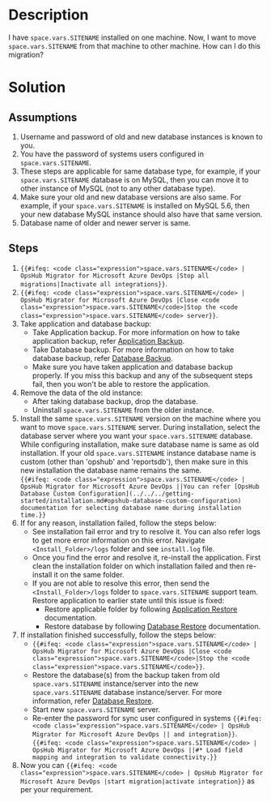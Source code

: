 # Description

I have <code class="expression">space.vars.SITENAME</code> installed on one machine. Now, I want to move <code class="expression">space.vars.SITENAME</code> from that machine to other machine. How can I do this migration?

# Solution

## Assumptions

1. Username and password of old and new database instances is known to you.  
2. You have the password of systems users configured in <code class="expression">space.vars.SITENAME</code>.  
3. These steps are applicable for same database type, for example, if your <code class="expression">space.vars.SITENAME</code> database is on MySQL, then you can move it to other instance of MySQL (not to any other database type).  
4. Make sure your old and new database versions are also same. For example, if your <code class="expression">space.vars.SITENAME</code> is installed on MySQL 5.6, then your new database MySQL instance should also have that same version.  
5. Database name of older and newer server is same.  

## Steps

1. `{{#ifeq: <code class="expression">space.vars.SITENAME</code> | OpsHub Migrator for Microsoft Azure DevOps |Stop all migrations|Inactivate all integrations}}`.  
2. `{{#ifeq: <code class="expression">space.vars.SITENAME</code> | OpsHub Migrator for Microsoft Azure DevOps |Close <code class="expression">space.vars.SITENAME</code>|Stop the <code class="expression">space.vars.SITENAME</code> server}}`.  
3. Take application and database backup:  
   * Take Application backup. For more information on how to take application backup, refer [Application Backup](../../../manage/upgrade/taking-application-backup.md#application-backup).  
   * Take Database backup. For more information on how to take database backup, refer [Database Backup](../../../manage/upgrade/taking-application-backup.md#database-backup).  
   * Make sure you have taken application and database backup properly. If you miss this backup and any of the subsequent steps fail, then you won't be able to restore the application.  
4. Remove the data of the old instance:  
   * After taking database backup, drop the database.  
   * Uninstall <code class="expression">space.vars.SITENAME</code> from the older instance.  
5. Install the same <code class="expression">space.vars.SITENAME</code> version on the machine where you want to move <code class="expression">space.vars.SITENAME</code> server. During installation, select the database server where you want your <code class="expression">space.vars.SITENAME</code> database. While configuring installation, make sure database name is same as old installation. If your old <code class="expression">space.vars.SITENAME</code> instance database name is custom (other than 'opshub' and 'reportsdb'), then make sure in this new installation the database name remains the same.  
   `{{#ifeq: <code class="expression">space.vars.SITENAME</code> | OpsHub Migrator for Microsoft Azure DevOps ||You can refer [OpsHub Database Custom Configuration](../../../getting-started/installation.md#opshub-database-custom-configuration) documentation for selecting database name during installation time.}}`  
6. If for any reason, installation failed, follow the steps below:  
   * See installation fail error and try to resolve it. You can also refer logs to get more error information on this error. Navigate `<Install_Folder>/logs` folder and see `install.log` file.  
   * Once you find the error and resolve it, re-install the application. First clean the installation folder on which installation failed and then re-install it on the same folder.  
   * If you are not able to resolve this error, then send the `<Install_Folder>/logs` folder to <code class="expression">space.vars.SITENAME</code> support team. Restore application to earlier state until this issue is fixed:  
     * Restore applicable folder by following [Application Restore](../../../manage/upgrade/taking-application-backup.md#application-restore) documentation.  
     * Restore database by following [Database Restore](../../../manage/upgrade/taking-application-backup.md#database-restore) documentation.  
7. If installation finished successfully, follow the steps below:  
   * `{{#ifeq: <code class="expression">space.vars.SITENAME</code> | OpsHub Migrator for Microsoft Azure DevOps |Close <code class="expression">space.vars.SITENAME</code>|Stop the <code class="expression">space.vars.SITENAME</code>}}`.  
   * Restore the database(s) from the backup taken from old <code class="expression">space.vars.SITENAME</code> instance/server into the new <code class="expression">space.vars.SITENAME</code> database instance/server. For more information, refer [Database Restore](../../../manage/upgrade/taking-application-backup.md#database-restore).  
   * Start new <code class="expression">space.vars.SITENAME</code> server.  
   * Re-enter the password for sync user configured in systems `{{#ifeq: <code class="expression">space.vars.SITENAME</code> | OpsHub Migrator for Microsoft Azure DevOps || and integration}}`.  
   `{{#ifeq: <code class="expression">space.vars.SITENAME</code> | OpsHub Migrator for Microsoft Azure DevOps ||#* Load field mapping and integration to validate connectivity.}}`  
8. Now you can `{{#ifeq: <code class="expression">space.vars.SITENAME</code> | OpsHub Migrator for Microsoft Azure DevOps |start migration|activate integration}}` as per your requirement.
